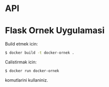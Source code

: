 # API

# Flask Ornek Uygulamasi

Build etmek icin:

```sh
$ docker build -t docker-ornek .
```

Calistirmak icin: 
```sh
$ docker run docker-ornek
```

komutlarini kullaniniz.
